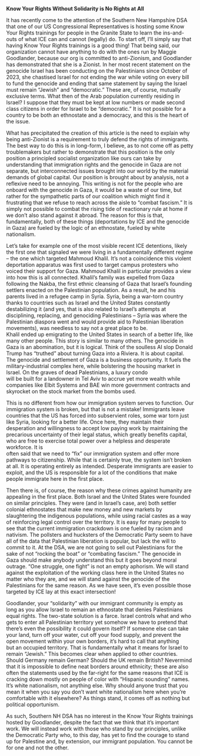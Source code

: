 **Know Your Rights Without Solidarity is No Rights at All**

It has recently come to the attention of the Southern New Hampshire DSA that one of our US Congressional Representatives is hosting some Know Your Rights trainings for people in the Granite State to learn the ins-and-outs of what ICE can and cannot (legally) do. To start off, I’ll simply say that having Know Your Rights trainings is a good thing\! That being said, our organization cannot have anything to do with the ones run by Maggie Goodlander, because our org is committed to anti-Zionism, and Goodlander has demonstrated that she is a Zionist. In her most recent statement on the genocide Israel has been conducting on the Palestinians since October of 2023, she chastised Israel for not ending the war while voting on every bill to fund the genocide and ending that same statement by saying the Israel must remain “Jewish” and “democratic.” These are, of course, mutually exclusive terms. What then of the Arab population currently residing in Israel? I suppose that they must be kept at low numbers or made second class citizens in order for Israel to be “democratic.” It is not possible for a country to be both an ethnostate and a democracy, and this is the heart of the issue.

What has precipitated the creation of this article is the need to explain why being anti-Zionist is a requirement to truly defend the rights of immigrants. The best way to do this is in long-form, I believe, as to not come off as petty troublemakers but rather to demonstrate that this position is the only position a principled socialist organization like ours can take by understanding that immigration rights and the genocide in Gaza are not separate, but interconnected issues brought into our world by the material demands of global capital. Our position is brought about by analysis, not a reflexive need to be annoying. This writing is not for the people who are onboard with the genocide in Gaza, it would be a waste of our time, but rather for the sympathetic parts of our coalition which might find it frustrating that we refuse to reach across the aisle to “combat fascism.” It is simply not possible to combat the rising tide of reactionary rule at home if we don’t also stand against it abroad. The reason for this is that, fundamentally, both of these things (deportations by ICE and the genocide in Gaza) are fueled by the logic of an ethnostate, fueled by white nationalism.

Let’s take for example one of the most visible recent ICE detentions, likely the first one that signaled we were living in a fundamentally different regime – the one which targeted Mahmoud Khalil. It’s not a coincidence this violent deportation apparatus was first used to target campus protesters who voiced their support for Gaza. Mahmoud Khalil in particular provides a view into how this is all connected. Khalil’s family was expelled from Gaza following the Nakba, the first ethnic cleansing of Gaza that Israel’s founding settlers enacted on the Palestinian population. As a result, he and his parents lived in a refugee camp in Syria. Syria, being a war-torn country thanks to countries such as Israel and the United States constantly destabilizing it (and yes, that is also related to Israel’s attempts at disciplining, replacing, and genociding Palestinians – Syria was where the Palestinian diaspora went and would provide aid to Palestinian liberation movements), was needless to say not a great place to be.  
Khalil ended up emigrating to the United States in search of a better life, like many other people. This story is similar to many others. The genocide in Gaza is an abomination, but it is logical. Think of the soulless AI slop Donald Trump has “truthed” about turning Gaza into a Riviera. It is about capital. The genocide and settlement of Gaza is a business opportunity. It fuels the military-industrial complex here, while bolstering the housing market in Israel. On the graves of dead Palestinians, a luxury condo  
will be built for a landowner in Tel Aviv to accrue yet more wealth while companies like Elbit Systems and BAE win more government contracts and skyrocket on the stock market from the bombs used.

This is no different from how our immigration system serves to function. Our immigration system is broken, but that is not a mistake\! Immigrants leave countries that the US has forced into subservient roles, some war torn just like Syria, looking for a better life. Once here, they maintain their desperation and willingness to accept low paying work by maintaining the precarious uncertainty of their legal status, which greatly benefits capital, who are free to exercise total power over a helpless and desperate workforce. It is  
often said that we need to “fix” our immigration system and offer more pathways to citizenship. While that is certainly true, the system isn’t broken at all. It is operating entirely as intended. Desperate immigrants are easier to exploit, and the US is responsible for a lot of the conditions that make people immigrate here in the first place.

Then there is, of course, the reason why these crimes against humanity are appealing in the first place. Both Israel and the United States were founded on similar principles. They were (and in Israel’s case, are) both settler colonial ethnostates that make new money and new markets by slaughtering the indigenous populations, while using racial castes as a way of reinforcing legal control over the territory. It is easy for many people to see that the current immigration crackdown is one fueled by racism and nativism. The pollsters and hucksters of the Democratic Party seem to have all of the data that Palestinian liberation is popular, but lack the will to commit to it. At the DSA, we are not going to sell out Palestinians for the sake of not “rocking the boat” or “combating fascism.” The genocide in Gaza should make anybody understand this but it goes beyond moral outrage. “One struggle, one fight” is not an empty aphorism. We will stand against the exploitation of the working class here in the United States no matter who they are, and we will stand against the genocide of the Palestinians for the same reason. As we have seen, it’s even possible those targeted by ICE lay at this exact intersection\!

Goodlander, your “solidarity” with our immigrant community is empty as long as you allow Israel to remain an ethnostate that denies Palestinians equal rights. The two-state solution is a farce. Israel controls what and who gets to enter all Palestinian territory yet somehow we have to pretend that there’s even the possibility it could govern itself? If someone else can take your land, turn off your water, cut off your food supply, and prevent the open movement within your own borders, it’s hard to call that anything  
but an occupied territory. That is fundamentally what it means for Israel to remain “Jewish.” This becomes clear when applied to other countries. Should Germany remain German? Should the UK remain British? Nevermind that it is impossible to define neat borders around ethnicity; these are also often the statements used by the far-right for the same reasons that ICE is cracking down mostly on people of color with “Hispanic sounding” names. It’s white nationalism, not anything else. Why should anyone trust that you mean it when you say you don’t want white nationalism here when you’re comfortable with it elsewhere? As things stand, it comes off as nothing but political opportunism.

As such, Southern NH DSA has no interest in the Know Your Rights trainings hosted by Goodlander, despite the fact that we think that it’s important work. We will instead work with those who stand by our principles, unlike the Democratic Party who, to this day, has yet to find the courage to stand up for Palestine and, by extension, our immigrant population. You cannot be for one and not the other.
